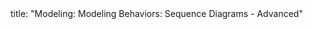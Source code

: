 <frontmatter>
title: "Modeling: Modeling Behaviors: Sequence Diagrams - Advanced"
</frontmatter>

<include src="unit-inPage-asFlat.md" boilerplate />